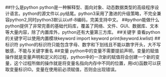 ##什么是python
python是一种解释型、面向对象、动态数据类型的高级程序设计语言。python的源文件以.py结尾。python3采用了激进的升级策略，不完全兼容python2,同时python3默认以utf-8编码，完美支持中文。
##python能做什么
python提供了非常完善的基础代码库，覆盖了网络、文件、GUI、数据库、文本等大量内容，除了内置库外，python还有大量第三方库。
##关键字
查看python的关键字可以使用内置模块keyword
    import keyword
    print(keyword.kwlist)
##标识符
python的标识符只能包含字母、数字和下划线且不能以数字开头，大不写敏感，不能与关键字重名
##变量
python中的变量不需要提前声明，变量的赋值操作就是变量声明和定义的过程，python中的一次新的赋值将会创建一个新的变量，这个过程所做的操作就是将变量名指向内存中不同的位置，用id()函数可以获取变量标识ID。变量在使用前必须赋值，否则会出现错误。
